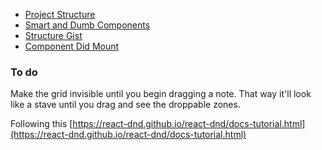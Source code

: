 * [Project Structure](https://daveceddia.com/react-project-structure/)
* [Smart and Dumb Components](https://medium.com/@dan_abramov/smart-and-dumb-components-7ca2f9a7c7d0)
* [Structure Gist](https://gist.github.com/chantastic/fc9e3853464dffdb1e3c)
* [Component Did Mount](https://reactjs.org/docs/react-component.html#componentdidmount)

### To do

Make the grid invisible until you begin dragging a note.
That way it'll look like a stave until you drag and see the droppable zones.

Following this [https://react-dnd.github.io/react-dnd/docs-tutorial.html](https://react-dnd.github.io/react-dnd/docs-tutorial.html)
